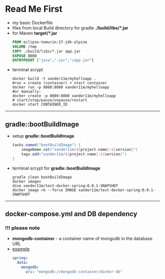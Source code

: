 # Read Me First

- my basic Dockerfile
- files from local Build directory for gradle **./build/libs/*.jar** 
- for Maven **target/*.jar** 
    ```dockerfile
    FROM eclipse-temurin:17-jdk-alpine
    VOLUME /tmp
    COPY ./build/libs/*.jar app.jar 
    EXPOSE 8080
    ENTRYPOINT ["java","-jar","/app.jar"]
    ```
- terminal scrypt
    ```shell
    docker build -t xander11m/myhelloapp .
    #run = create (container) + start container
    docker run -p 8080:8080 xander11m/myhelloapp 
    #or manually:
    docker create -p 8080:8080 xander11m/myhelloapp  
    # start/stop/pause/unpause/restart
    docker start CONTAINER_ID
    ```

---
## gradle::bootBuildImage
- setup **gradle::bootBuildImage**
    ```groovy
    tasks.named("bootBuildImage") {
        imageName.set("xander11m/${project.name}:${version}")
        tags.add("xander11m/${project.name}:${version}")
    }
    ```

- terminal scrypt for **gradle::bootBuildImage**
    ```shell
  gradle clean bootBuildImage
  docker images
  dive xander11m/test-docker-spring:0.0.1-SNAPSHOT
  docker image rm --force IMAGE xander11m/test-docker-spring:0.0.1-SNAPSHOT
    ```
  
---
## docker-compose.yml and DB dependency
### !!! please note
- **mongodb-container** - a container name of mongodb in the database URL 
- [example](https://salithachathuranga94.medium.com/deploy-rest-api-using-spring-boot-mongodb-and-docker-e7ab620b24d6)
    ``` yaml  
    spring:
      data:
        mongodb:
          uri: "mongodb://mongodb-container/docker-db"
    ```
  